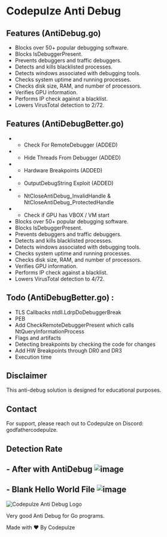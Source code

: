 # Codepulze Anti Debug

## Features (AntiDebug.go)

- Blocks over 50+ popular debugging software.
- Blocks IsDebuggerPresent.
- Prevents debuggers and traffic debuggers.
- Detects and kills blacklisted processes.
- Detects windows associated with debugging tools.
- Checks system uptime and running processes.
- Checks disk size, RAM, and number of processors.
- Verifies GPU information.
- Performs IP check against a blacklist.
- Lowers VirusTotal detection to 2/72.


## Features (AntiDebugBetter.go)
- + Check For RemoteDebugger (ADDED)
- + Hide Threads From Debugger (ADDED)
- + Hardware Breakpoints (ADDED)
- + OutputDebugString Exploit (ADDED)
- + NtCloseAntiDebug_InvalidHandle & NtCloseAntiDebug_ProtectedHandle
- + Check if GPU has VBOX / VM start
- Blocks over 50+ popular debugging software.
- Blocks IsDebuggerPresent.
- Prevents debuggers and traffic debuggers.
- Detects and kills blacklisted processes.
- Detects windows associated with debugging tools.
- Checks system uptime and running processes.
- Checks disk size, RAM, and number of processors.
- Verifies GPU information.
- Performs IP check against a blacklist.
- Lowers VirusTotal detection to 4/72.

## Todo (AntiDebugBetter.go) :
- TLS Callbacks ntdll.LdrpDoDebuggerBreak
- PEB
- Add CheckRemoteDebuggerPresent which calls NtQueryInformationProcess
- Flags and artifacts
- Detecting breakpoints by checking the code for changes
- Add HW Breakpoints through DR0 and DR3
- Execution time
## Disclaimer

This anti-debug solution is designed for educational purposes.

## Contact

For support, please reach out to Codepulze on Discord: godfathercodepulze.

## Detection Rate
## - After with AntiDebug ![image](https://github.com/EvilBytecode/Anti-Debug/assets/151552809/f642d746-6f2f-459f-afec-e4595abbb25d)
## - Blank Hello World File ![image](https://github.com/EvilBytecode/Anti-Debug/assets/151552809/bf174279-2e30-42eb-8e2c-dd4e1a360e4a)




![Codepulze Anti Debug Logo](https://cdn.discordapp.com/attachments/1221500386918142012/1221525647927677098/mystific.png?ex=6612e569&is=66007069&hm=9942a29d520fbb0eda11472a8f40d6d4747df37a43e54262db568e5fa6c71289&)

Very good Anti Debug for Go programs.

Made with ❤️ By Codepulze
